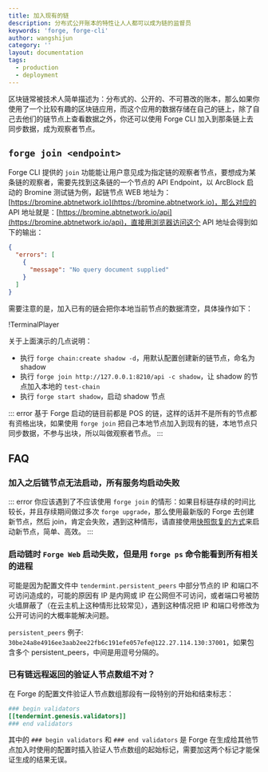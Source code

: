 ```yaml
---
title: 加入现有的链
description: 分布式公开账本的特性让人人都可以成为链的监督员
keywords: 'forge, forge-cli'
author: wangshijun
category: ''
layout: documentation
tags:
  - production
  - deployment
---
```


区块链常被技术人简单描述为：分布式的、公开的、不可篡改的账本，那么如果你使用了一个比较有趣的区块链应用，而这个应用的数据存储在自己的链上，除了自己去他们的链节点上查看数据之外，你还可以使用 Forge CLI 加入到那条链上去同步数据，成为观察者节点。

## `forge join <endpoint>`

Forge CLI 提供的 `join` 功能能让用户意见成为指定链的观察者节点，要想成为某条链的观察者，需要先找到这条链的一个节点的 API Endpoint，以 ArcBlock 启动的 Bromine 测试链为例，起链节点 WEB 地址为：[https://bromine.abtnetwork.io](https://bromine.abtnetwork.io)，那么对应的 API 地址就是：[https://bromine.abtnetwork.io/api](https://bromine.abtnetwork.io/api)，直接用浏览器访问这个 API 地址会得到如下的输出：

```json
{
  "errors": [
    {
      "message": "No query document supplied"
    }
  ]
}
```

需要注意的是，加入已有的链会把你本地当前节点的数据清空，具体操作如下：

!TerminalPlayer[](./images/join-network.yml)

关于上面演示的几点说明：

- 执行 `forge chain:create shadow -d`，用默认配置创建新的链节点，命名为 shadow
- 执行 `forge join http://127.0.0.1:8210/api -c shadow`，让 shadow 的节点加入本地的 `test-chain`
- 执行 `forge start shadow`，启动 shadow 节点

::: error
基于 Forge 启动的链目前都是 POS 的链，这样的话并不是所有的节点都有资格出块，如果使用 `forge join` 把自己本地节点加入到现有的链，本地节点只同步数据，不参与出块，所以叫做观察者节点。
:::

## FAQ

### 加入之后链节点无法启动，所有服务均启动失败

::: error
你应该遇到了不应该使用 `forge join` 的情形：如果目标链存续的时间比较长，并且存续期间做过多次 `forge upgrade`，那么使用最新版的 Forge 去创建新节点，然后 join，肯定会失败，遇到这种情形，请直接使用[快照恢复的方式](../backup-and-recover)来启动新节点，简单、高效。
:::

### 启动链时 `Forge Web` 启动失败，但是用 `forge ps` 命令能看到所有相关的进程

可能是因为配置文件中 `tendermint.persistent_peers` 中部分节点的 IP 和端口不可访问造成的，可能的原因有 IP 是内网或 IP 在公网但不可访问，或者端口号被防火墙屏蔽了（在云主机上这种情形比较常见），遇到这种情况把 IP 和端口号修改为公开可访问的大概率能解决问题。

`persistent_peers` 例子: `30be24a8e4916ee3aab2ee22fb6c191efe057efe@122.27.114.130:37001`，如果包含多个 persistent_peers，中间是用逗号分隔的。

### 已有链远程返回的验证人节点数组不对？

在 Forge 的配置文件验证人节点数组那段有一段特别的开始和结束标志：

```toml
### begin validators
[[tendermint.genesis.validators]]
### end validators
```

其中的 `### begin validators` 和 `### end validators` 是 Forge 在生成给其他节点加入时使用的配置时插入验证人节点数组的起始标记，需要加这两个标记才能保证生成的结果无误。
